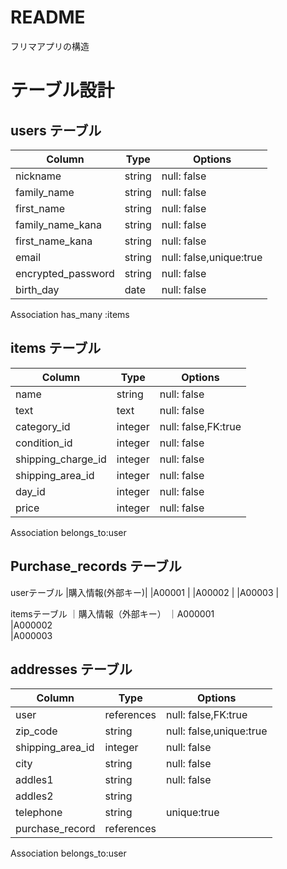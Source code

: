 # README
フリマアプリの構造
# テーブル設計

## users テーブル

| Column             | Type   | Options     |
| ------------------ | ------ | ----------- |
| nickname           | string | null: false |
| family_name        | string | null: false |
| first_name         | string | null: false |
| family_name_kana   | string | null: false |
| first_name_kana    | string | null: false |
| email              | string | null: false,unique:true |
| encrypted_password | string | null: false |
| birth_day          | date   | null: false |

Association
has_many :items

## items テーブル

| Column | Type   | Options     |
| ------ | ------ | ----------- |
| name                  | string    | null: false |
| text                  | text      | null: false |
| category_id           | integer   | null: false,FK:true |
| condition_id          | integer   | null: false |
| shipping_charge_id    | integer   | null: false |
| shipping_area_id      | integer   | null: false |
| day_id                | integer   | null: false |
| price                 | integer   | null: false |

Association
belongs_to:user

## Purchase_records テーブル
userテーブル
|購入情報(外部キー)|
|A00001         |
|A00002         |
|A00003         |

itemsテーブル
｜購入情報（外部キー）
｜A000001        
|A000002        
|A000003         
## addresses テーブル
| Column             | Type   | Options     |
| ------------------ | ------ | ----------- |
| user               | references | null: false,FK:true |
| zip_code           | string | null: false,unique:true |
| shipping_area_id   | integer| null: false | 
| city               | string | null: false |
| addles1            | string | null: false |
| addles2            | string | 
| telephone          | string | unique:true |
| purchase_record    | references |
Association
belongs_to:user